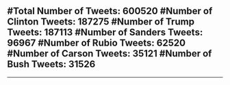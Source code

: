 #Total Number of Tweets: 600520 
#Number of Clinton Tweets: 187275
#Number of Trump Tweets: 187113
#Number of Sanders Tweets: 96967
#Number of Rubio Tweets: 62520
#Number of Carson Tweets: 35121
#Number of Bush Tweets: 31526
---
---
